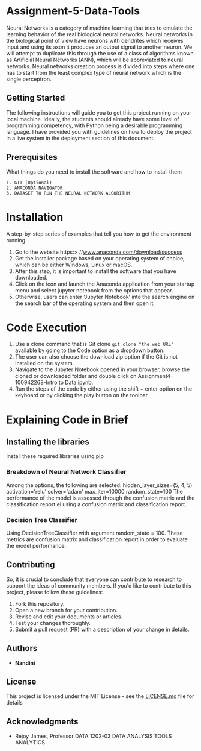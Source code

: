 # Assignment-5-Data-Tools

Neural Networks is a category of machine learning that tries to emulate the learning behavior of the real biological neural networks. Neural networks in the biological point of view have neurons with dendrites which receives input and using its axon it produces an output signal to another neuron. We will attempt to duplicate this through the use of a class of algorithms known as Artificial Neural Networks (ANN), which will be abbreviated to neural networks. Neural networks creation process is divided into steps where one has to start from the least complex type of neural network which is the single perceptron.

## Getting Started

The following instructions will guide you to get this project running on your local machine. Ideally, the students should already have some level of programming competency, with Python being a desirable programming language. I have provided you with guidelines on how to deploy the project in a live system in the deployment section of this document.

## Prerequisites

What things do you need to install the software and how to install them

```
1. GIT (Optional)
2. ANACONDA NAVIGATOR
3. DATASET TO RUN THE NEURAL NETWORK ALGORITHM
```

# Installation 

A step-by-step series of examples that tell you how to get the environment running

1. Go to the website https:> //www.anaconda.com/download/success
2. Get the installer package based on your operating system of choice, which can be either Windows, Linux or macOS.
3. After this step, it is important to install the software that you have downloaded.
4. Click on the icon and launch the Anaconda application from your startup menu and select jupyter notebook from the options that appear.
5. Otherwise, users can enter ‘Jupyter Notebook’ into the search engine on the search bar of the operating system and then open it.

# Code Execution

1. Use a clone command that is Git clone ```git clone "the web URL"``` available by going to the Code option as a dropdown button.
2. The user can also choose the download zip option if the Git is not installed on the system.
3. Navigate to the Jupyter Notebook opened in your browser, browse the cloned or downloaded folder and double click on Assignment4-100942268-Intro to Data.ipynb.
4. Run the steps of the code by either using the shift + enter option on the keyboard or by clicking the play button on the toolbar.

# Explaining Code in Brief
## Installing the libraries
Install these required libraries using pip
### Breakdown of Neural Network Classifier 
Among the options, the following are selected: hidden_layer_sizes=(5, 4, 5) activation='relu' solver='adam' max_iter=10000 random_state=100 The performance of the model is assessed through the confusion matrix and the classification report.el using a confusion matrix and classification report.
### Decision Tree Classifier
Using DecisionTreeClassifier with argument random_state = 100. These metrics are confusion matrix and classification report in order to evaluate the model performance.

## Contributing

So, it is crucial to conclude that everyone can contribute to research to support the ideas of community members. If you'd like to contribute to this project, please follow these guidelines:

1. Fork this repository.
2. Open a new branch for your contribution.
3. Revise and edit your documents or articles.
4. Test your changes thoroughly.
5. Submit a pull request (PR) with a description of your change in details.


## Authors

* **Nandini**

## License

This project is licensed under the MIT License - see the [LICENSE.md](LICENSE.md) file for details

## Acknowledgments

* Rejoy James, Professor DATA 1202-03 DATA ANALYSIS TOOLS ANALYTICS

